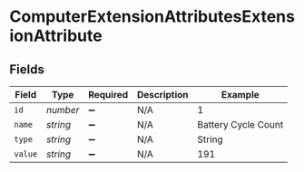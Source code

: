 # ComputerExtensionAttributesExtensionAttribute


## Fields

| Field               | Type                | Required            | Description         | Example             |
| ------------------- | ------------------- | ------------------- | ------------------- | ------------------- |
| `id`                | *number*            | :heavy_minus_sign:  | N/A                 | 1                   |
| `name`              | *string*            | :heavy_minus_sign:  | N/A                 | Battery Cycle Count |
| `type`              | *string*            | :heavy_minus_sign:  | N/A                 | String              |
| `value`             | *string*            | :heavy_minus_sign:  | N/A                 | 191                 |